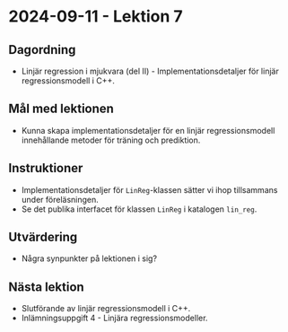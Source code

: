 # 2024-09-11 - Lektion 7

## Dagordning
* Linjär regression i mjukvara (del II) - Implementationsdetaljer för linjär regressionsmodell i C++.

## Mål med lektionen
* Kunna skapa implementationsdetaljer för en linjär regressionsmodell innehållande metoder för träning och prediktion.

## Instruktioner
* Implementationsdetaljer för `LinReg`-klassen sätter vi ihop tillsammans under föreläsningen.
* Se det publika interfacet för klassen `LinReg` i katalogen `lin_reg`.

## Utvärdering
* Några synpunkter på lektionen i sig?

## Nästa lektion
* Slutförande av linjär regressionsmodell i C++.
* Inlämningsuppgift 4 - Linjära regressionsmodeller.

